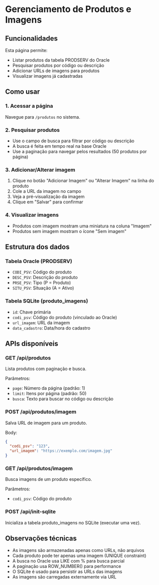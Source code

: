 # Gerenciamento de Produtos e Imagens

## Funcionalidades

Esta página permite:
- Listar produtos da tabela PRODSERV do Oracle
- Pesquisar produtos por código ou descrição
- Adicionar URLs de imagens para produtos
- Visualizar imagens já cadastradas

## Como usar

### 1. Acessar a página
Navegue para `/produtos` no sistema.

### 2. Pesquisar produtos
- Use o campo de busca para filtrar por código ou descrição
- A busca é feita em tempo real na base Oracle
- Use a paginação para navegar pelos resultados (50 produtos por página)

### 3. Adicionar/Alterar imagem
1. Clique no botão "Adicionar Imagem" ou "Alterar Imagem" na linha do produto
2. Cole a URL da imagem no campo
3. Veja a pré-visualização da imagem
4. Clique em "Salvar" para confirmar

### 4. Visualizar imagens
- Produtos com imagem mostram uma miniatura na coluna "Imagem"
- Produtos sem imagem mostram o ícone "Sem imagem"

## Estrutura dos dados

### Tabela Oracle (PRODSERV)
- `CODI_PSV`: Código do produto
- `DESC_PSV`: Descrição do produto
- `PRSE_PSV`: Tipo (P = Produto)
- `SITU_PSV`: Situação (A = Ativo)

### Tabela SQLite (produto_imagens)
- `id`: Chave primária
- `codi_psv`: Código do produto (vinculado ao Oracle)
- `url_imagem`: URL da imagem
- `data_cadastro`: Data/hora do cadastro

## APIs disponíveis

### GET /api/produtos
Lista produtos com paginação e busca.

Parâmetros:
- `page`: Número da página (padrão: 1)
- `limit`: Itens por página (padrão: 50)
- `busca`: Texto para buscar no código ou descrição

### POST /api/produtos/imagem
Salva URL de imagem para um produto.

Body:
```json
{
  "codi_psv": "123",
  "url_imagem": "https://exemplo.com/imagem.jpg"
}
```

### GET /api/produtos/imagem
Busca imagens de um produto específico.

Parâmetros:
- `codi_psv`: Código do produto

### POST /api/init-sqlite
Inicializa a tabela produto_imagens no SQLite (executar uma vez).

## Observações técnicas

- As imagens são armazenadas apenas como URLs, não arquivos
- Cada produto pode ter apenas uma imagem (UNIQUE constraint)
- A busca no Oracle usa LIKE com % para busca parcial
- A paginação usa ROW_NUMBER() para performance
- O SQLite é usado para persistir as URLs das imagens
- As imagens são carregadas externamente via URL 